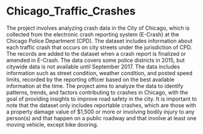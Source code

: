 # Chicago_Traffic_Crashes
The project involves analyzing crash data in the City of Chicago, which is collected from the electronic crash reporting system (E-Crash) at the Chicago Police Department (CPD). The dataset includes information about each traffic crash that occurs on city streets under the jurisdiction of CPD. The records are added to the dataset when a crash report is finalized or amended in E-Crash. The data covers some police districts in 2015, but citywide data is not available until September 2017. The data includes information such as street condition, weather condition, and posted speed limits, recorded by the reporting officer based on the best available information at the time. The project aims to analyze the data to identify patterns, trends, and factors contributing to crashes in Chicago, with the goal of providing insights to improve road safety in the city. It is important to note that the dataset only includes reportable crashes, which are those with a property damage value of $1,500 or more or involving bodily injury to any person(s) and that happen on a public roadway and that involve at least one moving vehicle, except bike dooring.




